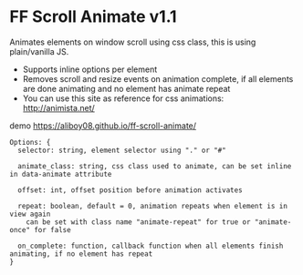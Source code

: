 # FF Scroll Animate v1.1

Animates elements on window scroll using css class, this is using plain/vanilla JS. 

* Supports inline options per element
* Removes scroll and resize events on animation complete, if all elements are done animating and no element has animate repeat
* You can use this site as reference for css animations: http://animista.net/

demo https://aliboy08.github.io/ff-scroll-animate/

```
Options: {
  selector: string, element selector using "." or "#"

  animate_class: string, css class used to animate, can be set inline in data-animate attribute

  offset: int, offset position before animation activates

  repeat: boolean, default = 0, animation repeats when element is in view again
	can be set with class name "animate-repeat" for true or "animate-once" for false

  on_complete: function, callback function when all elements finish animating, if no element has repeat
}
```
